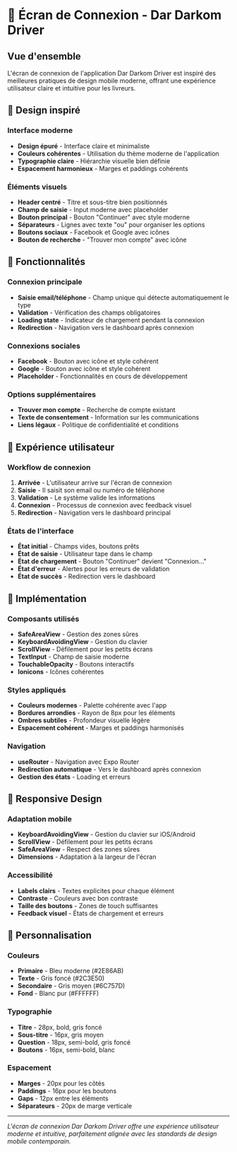 # 🔐 Écran de Connexion - Dar Darkom Driver

## Vue d'ensemble

L'écran de connexion de l'application Dar Darkom Driver est inspiré des meilleures pratiques de design mobile moderne, offrant une expérience utilisateur claire et intuitive pour les livreurs.

## 🎨 Design inspiré

### Interface moderne
- **Design épuré** - Interface claire et minimaliste
- **Couleurs cohérentes** - Utilisation du thème moderne de l'application
- **Typographie claire** - Hiérarchie visuelle bien définie
- **Espacement harmonieux** - Marges et paddings cohérents

### Éléments visuels
- **Header centré** - Titre et sous-titre bien positionnés
- **Champ de saisie** - Input moderne avec placeholder
- **Bouton principal** - Bouton "Continuer" avec style moderne
- **Séparateurs** - Lignes avec texte "ou" pour organiser les options
- **Boutons sociaux** - Facebook et Google avec icônes
- **Bouton de recherche** - "Trouver mon compte" avec icône

## 🚀 Fonctionnalités

### Connexion principale
- **Saisie email/téléphone** - Champ unique qui détecte automatiquement le type
- **Validation** - Vérification des champs obligatoires
- **Loading state** - Indicateur de chargement pendant la connexion
- **Redirection** - Navigation vers le dashboard après connexion

### Connexions sociales
- **Facebook** - Bouton avec icône et style cohérent
- **Google** - Bouton avec icône et style cohérent
- **Placeholder** - Fonctionnalités en cours de développement

### Options supplémentaires
- **Trouver mon compte** - Recherche de compte existant
- **Texte de consentement** - Information sur les communications
- **Liens légaux** - Politique de confidentialité et conditions

## 🎯 Expérience utilisateur

### Workflow de connexion
1. **Arrivée** - L'utilisateur arrive sur l'écran de connexion
2. **Saisie** - Il saisit son email ou numéro de téléphone
3. **Validation** - Le système valide les informations
4. **Connexion** - Processus de connexion avec feedback visuel
5. **Redirection** - Navigation vers le dashboard principal

### États de l'interface
- **État initial** - Champs vides, boutons prêts
- **État de saisie** - Utilisateur tape dans le champ
- **État de chargement** - Bouton "Continuer" devient "Connexion..."
- **État d'erreur** - Alertes pour les erreurs de validation
- **État de succès** - Redirection vers le dashboard

## 🔧 Implémentation

### Composants utilisés
- **SafeAreaView** - Gestion des zones sûres
- **KeyboardAvoidingView** - Gestion du clavier
- **ScrollView** - Défilement pour les petits écrans
- **TextInput** - Champ de saisie moderne
- **TouchableOpacity** - Boutons interactifs
- **Ionicons** - Icônes cohérentes

### Styles appliqués
- **Couleurs modernes** - Palette cohérente avec l'app
- **Bordures arrondies** - Rayon de 8px pour les éléments
- **Ombres subtiles** - Profondeur visuelle légère
- **Espacement cohérent** - Marges et paddings harmonisés

### Navigation
- **useRouter** - Navigation avec Expo Router
- **Redirection automatique** - Vers le dashboard après connexion
- **Gestion des états** - Loading et erreurs

## 📱 Responsive Design

### Adaptation mobile
- **KeyboardAvoidingView** - Gestion du clavier sur iOS/Android
- **ScrollView** - Défilement pour les petits écrans
- **SafeAreaView** - Respect des zones sûres
- **Dimensions** - Adaptation à la largeur de l'écran

### Accessibilité
- **Labels clairs** - Textes explicites pour chaque élément
- **Contraste** - Couleurs avec bon contraste
- **Taille des boutons** - Zones de touch suffisantes
- **Feedback visuel** - États de chargement et erreurs

## 🎨 Personnalisation

### Couleurs
- **Primaire** - Bleu moderne (#2E86AB)
- **Texte** - Gris foncé (#2C3E50)
- **Secondaire** - Gris moyen (#6C757D)
- **Fond** - Blanc pur (#FFFFFF)

### Typographie
- **Titre** - 28px, bold, gris foncé
- **Sous-titre** - 16px, gris moyen
- **Question** - 18px, semi-bold, gris foncé
- **Boutons** - 16px, semi-bold, blanc

### Espacement
- **Marges** - 20px pour les côtés
- **Paddings** - 16px pour les boutons
- **Gaps** - 12px entre les éléments
- **Séparateurs** - 20px de marge verticale

---

*L'écran de connexion Dar Darkom Driver offre une expérience utilisateur moderne et intuitive, parfaitement alignée avec les standards de design mobile contemporain.*
